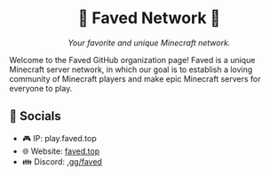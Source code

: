 <h1 align=center>🌟 Faved Network 🌟</h1>
<p align=center><i>Your favorite and unique Minecraft network.</i></p>

Welcome to the Faved GitHub organization page! Faved is a unique Minecraft server network, in which our goal is to
establish a loving community of Minecraft players and make epic Minecraft servers for everyone to play.
## 💬 Socials
- 🎮 IP: play.faved.top
- 🌐 Website: [faved.top](https://www.faved.top)
- 👪 Discord: [.gg/faved](https://discord.gg/faved)
